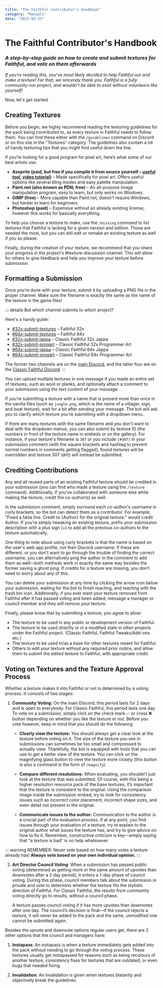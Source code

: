 ```yaml
---
title: "The Faithful Contributor's Handbook"
category: "Manuals"
date: "2022-03-23"
---
```


# The Faithful Contributor's Handbook
### *A step-by-step guide on how to create and submit textures for Faithful, and vote on them afterwards*

*If you’re reading this, you’ve most likely decided to help Faithful out and make a texture! For that, we sincerely thank you. Faithful is a fully community-run project, and wouldn’t be able to exist without volunteers like yourself!*

Now, let's get started.

## Creating Textures

Before you begin, we highly recommend reading the texturing guidelines for the pack being contributed to, as every texture in Faithful needs to follow them. You can find these either with the `/guidelines` command on Discord or on this site in the "Textures" category. The guidelines also contain a lot of handy texturing tips that you might find useful down the line.

If you’re looking for a good program for pixel art, here’s what some of our best artists use:
- **Aseprite (paid, but free if you compile it from source yourself – [useful tool](https://github.com/TheLiteCrafter/AsepriteTool/releases/), [video tutorial](https://youtu.be/4amv2bAWJAA))** – Made specifically for pixel art. Offers useful options like several tiling modes and easy palette manipulation.
- **Paint.net (also known as PDN; free)** – An all-purpose image manipulation program, easy to learn, but only works on Windows.
- **GIMP (free)** – More capable than Paint.net, doesn't require Windows, but harder to learn for beginners.
- **Photoshop (paid)** – Expensive without an already existing license, however this works for basically everything.

To help you choose a texture to make, use the `/missing` command to list textures that Faithful is lacking for a given version and edition. Those are needed the most, but you can still edit or remake an existing texture as well if you so please.

Finally, during the creation of your texture, we recommend that you share your progress in the project's #texture-discussion channel. This will allow for others to give feedback and help you improve your texture before submission.

## Formatting a Submission

Once you’re done with your texture, submit it by uploading a PNG file in the proper channel. Make sure the filename is exactly the same as the name of the texture in the game files!

::: details But which channel submits to which project?

Here's a handy guide:
- [#32x-submit-textures](https://discord.com/channels/773983706582482946/773987409993793546) – Faithful 32x
- [#64x-submit-textures](https://discord.com/channels/773983706582482946/931887174977208370) – Faithful 64x
- [#32x-submit-jappa](https://discord.com/channels/814198513847631944/814201529032114226) – Classic Faithful 32x Jappa
- [#32x-submit-progart](https://discord.com/channels/814198513847631944/909503944118648883) – Classic Faithful 32x Programmer Art
- [#64x-submit-jappa](https://discord.com/channels/814198513847631944/814209343502286899) – Classic Faithful 64x Jappa
- [#64x-submit-progart](https://discord.com/channels/814198513847631944/1320159924625473599) – Classic Faithful 64x Programmer Art

The former two channels are on the [main Discord](https://discord.gg/sN9YRQbBv7), and the latter four are on the [Classic Faithful Discord](https://discord.gg/KSEhCVtg4J).
:::

You can upload multiple textures in one message if you made an entire set of textures, such as wool or planks, and optionally attach a comment to your submission using the text content of your message.

If you’re submitting a texture with a name that is present more than once in the vanilla files (such as `jungle.png`, which is the name of a villager, sign, and boat texture), wait for a bit after sending your message. The bot will ask you to clarify which texture you’re submitting with a dropdown menu.

If there are many textures with the same filename and you don't want to deal with the dropdown menus, you can also submit by texture ID (the numbers in front of the texture name in embeds or on the gallery). For instance, if your texture's filename is `307` or you include `[#307]` in your submission comment (with the square brackets and hashtag to prevent normal numbers in comments getting flagged), found textures will be overridden and texture 307 (dirt) will instead be submitted.

## Crediting Contributions

Any and all reused parts of an existing Faithful texture should be credited in your submission (you can find who made a texture using the `/texture` command). Additionally, if you’ve collaborated with someone else while making the texture, credit the co-author(s) as well.

In the submission comment, simply surround each co-author's username in curly brackets, so the bot can detect them as a contributor. For example, "Fixed a false line. Credit to {Author} for the original texture." would credit Author. If you're simply tweaking an existing texture, prefix your submission description with a plus sign (+) to add all the previous co-authors to the texture automatically.

One thing to note about using curly brackets is that the name is based on the user's web app profile, not their Discord username. If these are different, or you don't want to go through the trouble of finding the correct username, you can alternatively ping the author in the comment to add them as well—both methods work in exactly the same way besides the former saving a ghost ping. If credits for a texture are missing, you don’t need to worry about any of this.

You can delete your submission at any time by clicking the arrow icon below your submission, waiting for the bot to finish reacting, and reacting with the trash bin icon. Additionally, if you ever want your texture removed from Faithful after it has passed voting and been added, message a manager or council member and they will remove your texture.

Finally, please know that by submitting a texture, you agree to allow:
- The texture to be used in any public or development version of Faithful.
- The texture to be used directly or in a modified state in other projects under the Faithful project. (Classic Faithful, Faithful Tweaks/Add-ons etc.)
- The texture to be used in/as a base for other textures meant for Faithful.
- Others to edit your texture without any required prior notice, and allow them to submit the edited texture to Faithful, with appropriate credit.

## Voting on Textures and the Texture Approval Process

Whether a texture makes it into Faithful or not is determined by a voting process. It consists of two stages:

1. **Community Voting:**
    On the main Discord, this period lasts for 2 days and is open to everybody. For Classic Faithful, this period lasts one day. To vote on a submission, simply click on the check mark ✅ or cross ❌ button depending on whether you like the texture or not. Before you vote however, keep in mind that you should do the following:
    - **Clearly view the texture:** You should always get a clear look at the texture before voting on it. The size of the texture you see in submissions can sometimes be too small and compressed to actually view. Thankfully, the bot is equipped with tools that you can use to get a better view of the texture. You can click on the magnifying glass button to view the texture more closely (this button is also a command in the form of `/magnify`).

    - **Compare different resolutions:** When evaluating, you shouldn’t just look at the texture that was submitted. Of course, with this being a higher resolution resource pack of the base textures, it’s important that the texture is consistent to the original. Using the comparison image inside the submission embed, try to look for consistency issues such as incorrect color placement, incorrect shape sizes, and even detail not present in the original.

    - **Communicate issues to the author:** Communication to the author is a crucial part of the evaluation process. If at any point, you find issues through your evaluation of a texture, try to explain to the original author what issues the texture has, and try to give advice on how to fix it. Remember, constructive criticism is key—simply saying that “a texture is bad” is no help whatsoever.

::: warning REMEMBER:
Never vote based on how many votes a texture already has! **Always vote based on your own individual opinion.**
:::

2. **Art Director Council Voting**: When a submission has passed public voting (determined as getting more or the same amount of upvotes than downvotes after a 2 day period), it enters a 1-day phase of council voting. During this phase, council members talk about the submission in private and vote to determine whether the texture fits the stylistic direction of Faithful. For Classic Faithful, the results from community voting directly go to results, without a council phase.

    A texture passes council voting if it has more upvotes than downvotes after one day. The council’s decision is final—if the council rejects a texture, it will never be added to the pack and the same, unmodified one cannot be submitted again.

Besides the upvote and downvote options regular users get, there are 2 other options that the council and managers have:

1. **Instapass**: An instapass is when a texture immediately gets added into the pack without needing to go through the voting process. These textures usually get instapassed for reasons such as being recolours of another texture, consistency fixes for textures that are outdated, or even bugs that needed fixing.

2. **Invalidation**: An invalidation is given when textures blatantly and objectively break the guidelines.
